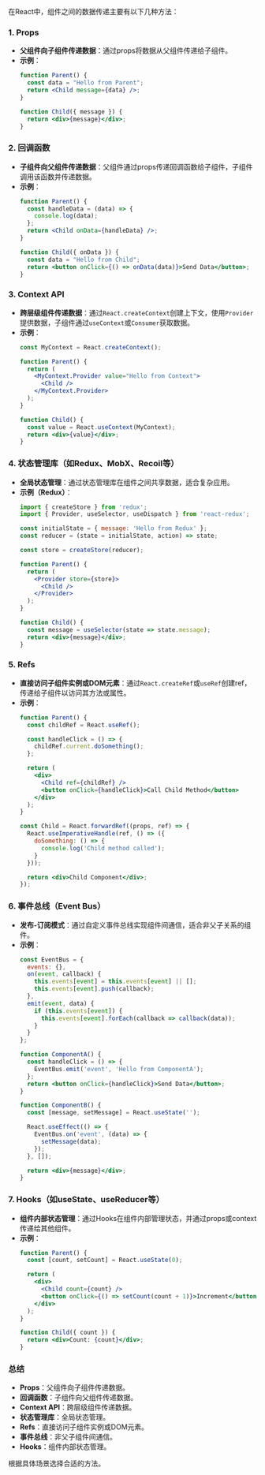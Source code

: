 在React中，组件之间的数据传递主要有以下几种方法：

### 1. **Props**
   - **父组件向子组件传递数据**：通过props将数据从父组件传递给子组件。
   - **示例**：
     ```jsx
     function Parent() {
       const data = "Hello from Parent";
       return <Child message={data} />;
     }

     function Child({ message }) {
       return <div>{message}</div>;
     }
     ```

### 2. **回调函数**
   - **子组件向父组件传递数据**：父组件通过props传递回调函数给子组件，子组件调用该函数并传递数据。
   - **示例**：
     ```jsx
     function Parent() {
       const handleData = (data) => {
         console.log(data);
       };
       return <Child onData={handleData} />;
     }

     function Child({ onData }) {
       const data = "Hello from Child";
       return <button onClick={() => onData(data)}>Send Data</button>;
     }
     ```

### 3. **Context API**
   - **跨层级组件传递数据**：通过`React.createContext`创建上下文，使用`Provider`提供数据，子组件通过`useContext`或`Consumer`获取数据。
   - **示例**：
     ```jsx
     const MyContext = React.createContext();

     function Parent() {
       return (
         <MyContext.Provider value="Hello from Context">
           <Child />
         </MyContext.Provider>
       );
     }

     function Child() {
       const value = React.useContext(MyContext);
       return <div>{value}</div>;
     }
     ```

### 4. **状态管理库（如Redux、MobX、Recoil等）**
   - **全局状态管理**：通过状态管理库在组件之间共享数据，适合复杂应用。
   - **示例（Redux）**：
     ```jsx
     import { createStore } from 'redux';
     import { Provider, useSelector, useDispatch } from 'react-redux';

     const initialState = { message: 'Hello from Redux' };
     const reducer = (state = initialState, action) => state;

     const store = createStore(reducer);

     function Parent() {
       return (
         <Provider store={store}>
           <Child />
         </Provider>
       );
     }

     function Child() {
       const message = useSelector(state => state.message);
       return <div>{message}</div>;
     }
     ```

### 5. **Refs**
   - **直接访问子组件实例或DOM元素**：通过`React.createRef`或`useRef`创建ref，传递给子组件以访问其方法或属性。
   - **示例**：
     ```jsx
     function Parent() {
       const childRef = React.useRef();

       const handleClick = () => {
         childRef.current.doSomething();
       };

       return (
         <div>
           <Child ref={childRef} />
           <button onClick={handleClick}>Call Child Method</button>
         </div>
       );
     }

     const Child = React.forwardRef((props, ref) => {
       React.useImperativeHandle(ref, () => ({
         doSomething: () => {
           console.log('Child method called');
         }
       }));

       return <div>Child Component</div>;
     });
     ```

### 6. **事件总线（Event Bus）**
   - **发布-订阅模式**：通过自定义事件总线实现组件间通信，适合非父子关系的组件。
   - **示例**：
     ```jsx
     const EventBus = {
       events: {},
       on(event, callback) {
         this.events[event] = this.events[event] || [];
         this.events[event].push(callback);
       },
       emit(event, data) {
         if (this.events[event]) {
           this.events[event].forEach(callback => callback(data));
         }
       }
     };

     function ComponentA() {
       const handleClick = () => {
         EventBus.emit('event', 'Hello from ComponentA');
       };
       return <button onClick={handleClick}>Send Data</button>;
     }

     function ComponentB() {
       const [message, setMessage] = React.useState('');

       React.useEffect(() => {
         EventBus.on('event', (data) => {
           setMessage(data);
         });
       }, []);

       return <div>{message}</div>;
     }
     ```

### 7. **Hooks（如useState、useReducer等）**
   - **组件内部状态管理**：通过Hooks在组件内部管理状态，并通过props或context传递给其他组件。
   - **示例**：
     ```jsx
     function Parent() {
       const [count, setCount] = React.useState(0);

       return (
         <div>
           <Child count={count} />
           <button onClick={() => setCount(count + 1)}>Increment</button>
         </div>
       );
     }

     function Child({ count }) {
       return <div>Count: {count}</div>;
     }
     ```

### 总结
- **Props**：父组件向子组件传递数据。
- **回调函数**：子组件向父组件传递数据。
- **Context API**：跨层级组件传递数据。
- **状态管理库**：全局状态管理。
- **Refs**：直接访问子组件实例或DOM元素。
- **事件总线**：非父子组件间通信。
- **Hooks**：组件内部状态管理。

根据具体场景选择合适的方法。